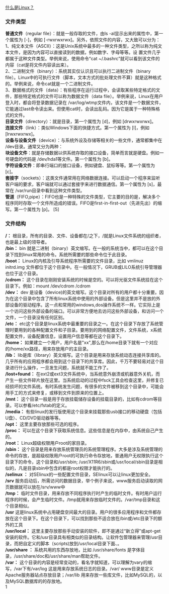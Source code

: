 [什么是Linux？](https://www.linux.com/what-is-linux)

### 文件类型

**普通文件**（regular file）：就是一般存取的文件，由ls -al显示出来的属性中，第一个属性为 [-]，例如 [-rwxrwxrwx]。另外，依照文件的内容，又大致可以分为：  
1、纯文本文件（ASCII）：这是Unix系统中最多的一种文件类型，之所以称为纯文本文件，是因为内容可以直接读到的数据，例如数字、字母等等。设 置文件几乎都属于这种文件类型。举例来说，使用命令“cat ~/.bashrc”就可以看到该文件的内容（cat是将文件内容读出来）。  
2、二进制文件（binary）：系统其实仅认识且可以执行二进制文件（binary file）。Linux中的可执行文件（脚本，文本方式的批处理文件不算）就是这种格式的。举例来说，命令cat就是一个二进制文件。  
3、数据格式的文件（data）：有些程序在运行过程中，会读取某些特定格式的文件，那些特定格式的文件可以称为数据文件（data file）。举例来说，Linux在用户登入时，都会将登录数据记录在 /var/log/wtmp文件内，该文件是一个数据文件，它能通过last命令读出来。但使用cat时，会读出乱码。因为它是属于一种特殊格式的文件。  
**目录文件**（directory）：就是目录，第一个属性为 [d]，例如 [drwxrwxrwx]。  
**连接文件**（link）：类似Windows下面的快捷方式。第一个属性为 [l]，例如 [lrwxrwxrwx]。  
**设备与设备文件**（device）：与系统外设及存储等相关的一些文件，通常都集中在 /dev目录。通常又分为两种：  
**块设备文件**：就是存储数据以供系统存取的接口设备，简单而言就是硬盘。例如一号硬盘的代码是 /dev/hda1等文件。第一个属性为 [b]。  
**字符设备文件**：即串行端口的接口设备，例如键盘、鼠标等等。第一个属性为 [c]。  
**套接字**（sockets）：这类文件通常用在网络数据连接。可以启动一个程序来监听客户端的要求，客户端就可以通过套接字来进行数据通信。第一个属性为 [s]，最常在 /var/run目录中看到这种文件类型。  
**管道**（FIFO,pipe）：FIFO也是一种特殊的文件类型，它主要的目的是，解决多个程序同时存取一个文件所造成的错误。FIFO是first-in-first-out（先进先出）的缩写。第一个属性为 [p]。 [5] 

### 文件结构  

**/：** 根目录，所有的目录、文件、设备都在/之下，/就是Linux文件系统的组织者，也是最上级的领导者。  
**/bin：** bin 就是二进制（binary）英文缩写。在一般的系统当中，都可以在这个目录下找到linux常用的命令。系统所需要的那些命令位于此目录。  
**/boot：** Linux的内核及引导系统程序所需要的文件目录，比如 vmlinuz initrd.img 文件都位于这个目录中。在一般情况下，GRUB或LILO系统引导管理器也位于这个目录。  
**/cdrom：** 这个目录在刚刚安装系统的时候是空的。可以将光驱文件系统挂在这个目录下。例如：mount /dev/cdrom /cdrom  
**/dev：** dev 是设备（device)的英文缩写。这个目录对所有的用户都十分重要。因为在这个目录中包含了所有linux系统中使用的外部设备。但是这里并不是放的外部设备的驱动程序。这一点和常用的windows,dos操作系统不一样。它实际上是一个访问这些外部设备的端口。可以非常方便地去访问这些外部设备，和访问一个文件，一个目录没有任何区别。  
**/etc：** etc这个目录是linux系统中最重要的目录之一。在这个目录下存放了系统管理时要用到的各种配置文件和子目录。要用到的网络配置文件，文件系统，x系统配置文件，设备配置信息，设置用户信息等都在这个目录下。  
**/home：** 如果建立一个用户，用户名是"xx",那么在/home目录下就有一个对应的/home/xx路径，用来存放用户的主目录。  
**/lib：** lib是库（library）英文缩写。这个目录是用来存放系统动态连接共享库的。几乎所有的应用程序都会用到这个目录下的共享库。因此，千万不要轻易对这个目录进行什么操作，一旦发生问题，系统就不能工作了。  
**/lost+found：** 在ext2或ext3文件系统中，当系统意外崩溃或机器意外关机，而产生一些文件碎片放在这里。当系统启动的过程中fsck工具会检查这里，并修复已经损坏的文件系统。有时系统发生问题，有很多的文件被移到这个目录中，可能会用手工的方式来修复，或移到文件到原来的位置上。  
**/mnt：** 这个目录一般是用于存放挂载储存设备的挂载目录的，比如有cdrom等目录。可以参看/etc/fstab的定义。  
**/media：** 有些linux的发行版使用这个目录来挂载那些usb接口的移动硬盘（包括U盘）、CD/DVD驱动器等等。  
**/opt：** 这里主要存放那些可选的程序。  
**/proc：** 可以在这个目录下获取系统信息。这些信息是在内存中，由系统自己产生的。  
**/root：** Linux超级权限用户root的家目录。  
**/sbin：** 这个目录是用来存放系统管理员的系统管理程序。大多是涉及系统管理的命令的存放，是超级权限用户root的可执行命令存放地，普通用户无权限执行这个目录下的命令，这个目录和/usr/sbin; /usr/X11R6/sbin或/usr/local/sbin目录是相似的，凡是目录sbin中包含的都是root权限才能执行的。  
**/selinux ：** 对SElinux的一些配置文件目录，SElinux可以让linux更加安全。  
**/srv** 服务启动后，所需访问的数据目录，举个例子来说，www服务启动读取的网页数据就可以放在/srv/www中  
**/tmp：** 临时文件目录，用来存放不同程序执行时产生的临时文件。有时用户运行程序的时候，会产生临时文件。/tmp就用来存放临时文件的。/var/tmp目录和这个目录相似。  
**/usr**
这是linux系统中占用硬盘空间最大的目录。用户的很多应用程序和文件都存放在这个目录下。在这个目录下，可以找到那些不适合放在/bin或/etc目录下的额外的工具  
**/usr/local：** 这里主要存放那些手动安装的软件，即不是通过“新立得”或apt-get安装的软件。它和/usr目录具有相类似的目录结构。让软件包管理器来管理/usr目录，而把自定义的脚本（scripts)放到/usr/local目录下面、。  
**/usr/share ：** 系统共用的东西存放地，比如 /usr/share/fonts 是字体目录，/usr/share/doc和/usr/share/man帮助文件。  
**/var：** 这个目录的内容是经常变动的，看名字就知道，可以理解为vary的缩写，/var下有/var/log 这是用来存放系统日志的目录。/var/ www目录是定义Apache服务器站点存放目录；/var/lib 用来存放一些库文件，比如MySQL的，以及MySQL数据库的的存放地。  
1